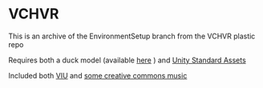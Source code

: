# VCHVR

This is an archive of the EnvironmentSetup branch from the VCHVR plastic repo

Requires both a duck model (available [here](https://assetstore.unity.com/packages/3d/characters/animals/duck-lowpoly-102094)
) and [Unity Standard Assets](https://assetstore.unity.com/packages/3d/characters/animals/duck-lowpoly-102094)

Included both [VIU](https://assetstore.unity.com/packages/tools/integration/vive-input-utility-64219) and [some creative commons music](https://freesound.org/people/Nirtana/sounds/152671/)



